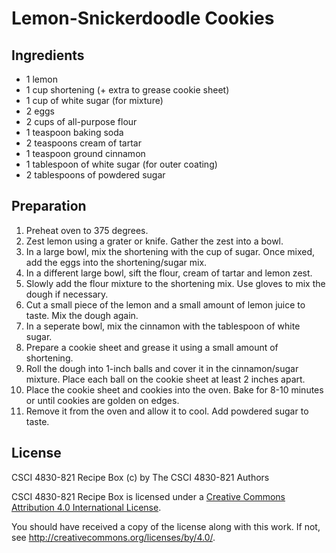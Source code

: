 # Lemon-Snickerdoodle Cookies

## Ingredients

*   1 lemon
*   1 cup shortening (+ extra to grease cookie sheet)
*   1 cup of white sugar (for mixture)
*   2 eggs
*   2 cups of all-purpose flour
*   1 teaspoon baking soda
*   2 teaspoons cream of tartar
*   1 teaspoon ground cinnamon
*   1 tablespoon of white sugar (for outer coating)
*   2 tablespoons of powdered sugar

## Preparation

1.  Preheat oven to 375 degrees. 
2.  Zest lemon using a grater or knife. Gather the zest into a bowl.
3.  In a large bowl, mix the shortening with the cup of sugar. Once mixed, add 
	the eggs into the shortening/sugar mix.
4.  In a different large bowl, sift the flour, cream of tartar and lemon zest. 
5.  Slowly add the flour mixture to the shortening mix. Use gloves to mix the 
	dough if necessary.
6.  Cut a small piece of the lemon and a small amount of lemon juice to taste. 
	Mix the dough again.
7.  In a seperate bowl, mix the cinnamon with the tablespoon of white sugar.
8.  Prepare a cookie sheet and grease it using a small amount of shortening.
9.  Roll the dough into 1-inch balls and cover it in the cinnamon/sugar mixture.
	Place each ball on the cookie sheet at least 2 inches apart.
10.	 Place the cookie sheet and cookies into the oven. Bake for 8-10 minutes or 
	until cookies are golden on edges.
11.  Remove it from the oven and allow it to cool. Add powdered sugar to taste.

## License

CSCI 4830-821 Recipe Box (c) by The CSCI 4830-821 Authors

CSCI 4830-821 Recipe Box is licensed under a [Creative Commons Attribution 4.0
International License](http://creativecommons.org/licenses/by/4.0/).

You should have received a copy of the license along with this
work.  If not, see <http://creativecommons.org/licenses/by/4.0/>.
